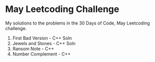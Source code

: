 # May Leetcoding Challenge
My solutions to the problems in the 30 Days of Code, May Leetcoding challenge.

1. First Bad Version - C++ Soln
2. Jewels and Stones - C++ Soln
3. Ransom Note - C++
4. Number Complement - C++
